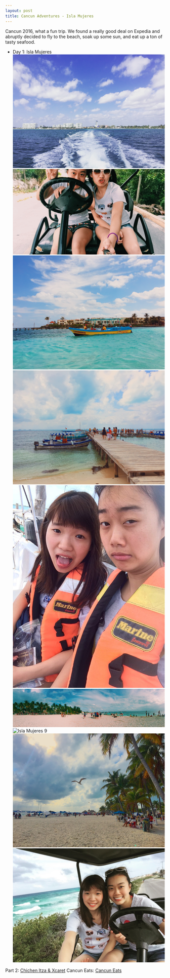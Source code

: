 ```yaml
---
layout: post
title: Cancun Adventures - Isla Mujeres
---
```


Cancun 2016, what a fun trip. We found a really good deal on Expedia and abruptly decided to fly to the beach, soak up some sun, and eat up a ton of tasty seafood.

* Day 1: Isla Mujeres
![Isla Mujeres 5](/images/islamujeres-5.jpg)
![Isla Mujeres 7](/images/islamujeres-7.jpg)
![Isla Mujeres 4](/images/islamujeres-4.jpg)
![Isla Mujeres 2](/images/islamujeres-2.jpg)
![Isla Mujeres 8](/images/islamujeres-8.jpg)
![Isla Mujeres 1](/images/islamujeres-1.jpg)
![Isla Mujeres 9](/images/islamujeres-9.jpg)
![Isla Mujeres 3](/images/islamujeres-3.jpg)
![Isla Mujeres 6](/images/islamujeres-6.jpg)

Part 2: [Chichen Itza & Xcaret](https://ppitchyy.github.io/Cancun-2/)
Cancun Eats: [Cancun Eats](https://ppitchyy.github.io/Cancun-Eats)